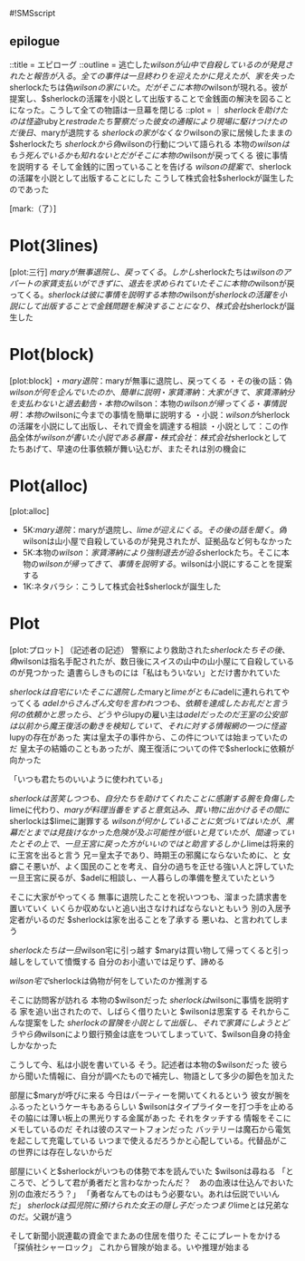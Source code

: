 #!SMSscript

## epilogue

::title = エピローグ
::outline = 逃亡した$wilsonが山中で自殺しているのが発見されたと報告が入る。全ての事件は一旦終わりを迎えたかに見えたが、家を失った$sherlockたちは偽$wilsonの家にいた。だがそこに本物の$wilsonが現れる。彼が提案し、$sherlockの活躍を小説として出版することで金銭面の解決を図ることになった。こうして全ての物語は一旦幕を閉じる
::plot = ｜
$sherlockを助けたのは怪盗$rubyと$restradeたち警察だった
彼女の通報により現場に駆けつけたのだ
後日、$maryが退院する
$sherlockの家がなくなり$wilsonの家に居候したままの$sherlockたち
$sherlockから偽$wilsonの行動について語られる
本物の$wilsonはもう死んでいるかも知れないと
だがそこに本物の$wilsonが戻ってくる
彼に事情を説明する
そして金銭的に困っていることを告げる
$wilsonの提案で、$sherlockの活躍を小説として出版することにした
こうして株式会社$sherlockが誕生したのであった

[mark:（了）]

# Plot(3lines)

[plot:三行]
$maryが無事退院し、戻ってくる。しかし$sherlockたちは$wilsonのアパートの家賃支払いができずに、退去を求められていた
そこに本物の$wilsonが戻ってくる。$sherlockは彼に事情を説明する
本物の$wilsonが$sherlockの活躍を小説にして出版することで金銭問題を解決することになり、株式会社$sherlockが誕生した

# Plot(block)

[plot:block]
・$mary退院：$maryが無事に退院し、戻ってくる
・その後の話：偽$wilsonが何を企んでいたのか、簡単に説明
・家賃滞納：大家がきて、家賃滞納分を支払わないと退去勧告
・本物の$wilson：本物の$wilsonが帰ってくる
・事情説明：本物の$wilsonに今までの事情を簡単に説明する
・小説：$wilsonが$sherlockの活躍を小説にして出版し、それで資金を調達する相談
・小説として：この作品全体が$wilsonが書いた小説である暴露
・株式会社：株式会社$sherlockとしてたちあげて、早速の仕事依頼が舞い込むが、またそれは別の機会に

# Plot(alloc)

[plot:alloc]
- 5K:$mary退院：$maryが退院し、$limeが迎えにくる。その後の話を聞く。偽$wilsonは山小屋で自殺しているのが発見されたが、証拠品など何もなかった
- 5K:本物の$wilson：家賃滞納により強制退去が迫る$sherlockたち。そこに本物の$wilsonが帰ってきて、事情を説明する。$wilsonは小説にすることを提案する
- 1K:ネタバラシ：こうして株式会社$sherlockが誕生した

# Plot

[plot:プロット]
（記述者の記述）
警察により救助された$sherlockたち
その後、偽$wilsonは指名手配されたが、数日後にスイスの山中の山小屋にて自殺しているのが見つかった
遺書らしきものには「私はもういない」とだけ書かれていた

$sherlockは自宅にいた
そこに退院した$maryと$limeがともに$adelに連れられてやってくる
$adelからさんざん文句を言われつつも、依頼を達成したお礼だと言う
何の依頼かと思ったら、どうやら$lupyの雇い主は$adelだったのだ
王室の公安部は以前から魔王復活の動きを検知していて、それに対する情報網の一つに怪盗$lupyの存在があった
実は皇太子の事件から、この件については始まっていたのだ
皇太子の結婚のこともあったが、魔王復活についての件で$sherlockに依頼が向かった

「いつも君たちのいいように使われている」

$sherlockは苦笑しつつも、自分たちを助けてくれたことに感謝する
腕を負傷した$limeに代わり、$maryが料理当番をすると意気込み、買い物に出かける
その間に$sherlockは$limeに謝罪する
$wilsonが何かしていることに気づいてはいたが、黒幕だとまでは見抜けなかった
危険が及ぶ可能性が低いと見ていたが、間違っていたと
その上で、一旦王宮に戻った方がいいのではと助言する
しかし$limeは将来的に王宮を出ると言う
兄＝皇太子であり、時期王の邪魔にならないために、と
女癖こそ悪いが、よく国民のことを考え、自分の過ちを正せる強い人と評していた
一旦王宮に戻るが、$adelに相談し、一人暮らしの準備を整えていたという

そこに大家がやってくる
無事に退院したことを祝いつつも、溜まった請求書を置いていく
いくらか収めないと追い出さなければならないともいう
別の入居予定者がいるのだ
$sherlockは家を出ることを了承する
悪いね、と言われてしまう

$sherlockたちは一旦$wilson宅に引っ越す
$maryは買い物して帰ってくると引っ越しをしていて憤慨する
自分のお小遣いでは足りず、諦める

$wilson宅で$sherlockは偽物が何をしていたのか推測する

そこに訪問客が訪れる
本物の$wilsonだった
$sherlockは$wilsonに事情を説明する
家を追い出されたので、しばらく借りたいと
$wilsonは思案する
それからこんな提案をした
$sherlockの冒険を小説として出版し、それで家賃にしようと
どうやら偽$wilsonにより銀行預金は底をついてしまっていて、$wilson自身の持金しかなかった

こうして今、私は小説を書いている
そう。記述者は本物の$wilsonだった
彼らから聞いた情報に、自分が調べたもので補完し、物語として多少の脚色を加えた

部屋に$maryが呼びに来る
今日はパーティーを開いてくれるという
彼女が腕をふるったというケーキもあるらしい
$wilsonはタイプライターを打つ手を止める
その脇には薄い板上の黒光りする金属があった
それをタッチする
情報をそこにメモしているのだ
それは彼のスマートフォンだった
バッテリーは魔石から電気を起こして充電している
いつまで使えるだろうかと心配している。代替品がこの世界には存在しないからだ

部屋にいくと$sherlockがいつもの体勢で本を読んでいた
$wilsonは尋ねる
「ところで、どうして君が勇者だと言わなかったんだ？　あの血液は仕込んでおいた別の血液だろう？」
「勇者なんてものはもう必要ない。あれは伝説でいいんだ」
$sherlockは孤児院に預けられた
女王の隠し子だった
つまり$limeとは兄弟なのだ。父親が違う

そして新聞小説連載の資金でまたあの住居を借りた
そこにプレートをかける
「探偵社シャーロック」
これから冒険が始まる。いや推理が始まる

